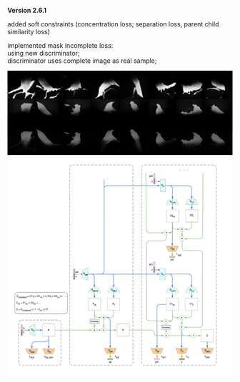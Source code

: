 **Version 2.6.1**

added soft constraints (concentration loss; separation loss, parent child similarity loss)<br>

implemented mask incomplete loss: <br>
using new discriminator;<br>
discriminator uses complete image as real sample;<br>

![](ptmk.png)
![](v2.png)